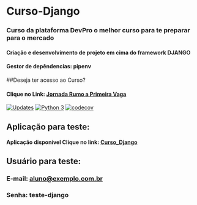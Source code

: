 # Curso-Django
### Curso da plataforma DevPro o melhor curso para te preparar para o mercado
#### Criação e desenvolvimento de projeto em cima do framework DJANGO

#### Gestor de depêndencias: pipenv

##Deseja ter acesso ao Curso? 
#### Clique no Link: [Jornada Rumo a Primeira Vaga](https://pythonpro.com.br/jornada-rumo-a-primeira-vaga-inscricao-l12-v1/?utm_source=rede-de-pesquisa&utm_medium=trafego-pago&utm_campaign=L12&utm_content=16335038285_139258172128_583332287215_c&utm_term=python%20pro%20br&gclid=Cj0KCQiA64GRBhCZARIsAHOLriJPMBPnqt_dAl_aSQgjBCf71astZsv5EKNbRrM2fjIa-u_vm_S8JksaAjA5EALw_wcB)


[![Updates](https://pyup.io/repos/github/JonathansManoel/Curso-Django/shield.svg)](https://pyup.io/repos/github/JonathansManoel/Curso-Django/)
[![Python 3](https://pyup.io/repos/github/JonathansManoel/Curso-Django/python-3-shield.svg)](https://pyup.io/repos/github/JonathansManoel/Curso-Django/)
[![codecov](https://codecov.io/gh/JonathansManoel/Curso-Django/branch/main/graph/badge.svg?token=HD8GCOMS0Q)](https://codecov.io/gh/JonathansManoel/Curso-Django)

## Aplicação para teste:
#### Aplicação disponível Clique no link: [Curso_Django](https://curso-jhon-django.herokuapp.com)

## Usuário para teste:
### E-mail: aluno@exemplo.com.br
### Senha: teste-django
